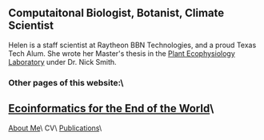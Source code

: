## Computaitonal Biologist, Botanist, Climate Scientist

Helen is a staff scientist at Raytheon BBN Technologies, and a proud Texas Tech Alum. She wrote her Master's thesis in the [Plant Ecophysiology Laboratory](http://www.smithecophyslab.com/) under Dr. Nick Smith.

### Other pages of this website:\\
## [Ecoinformatics for the End of the World](./Ecoinformatics.html)\\
[About Me](./Bio.md)\\
CV\\
[Publications](https://scholar.google.com/citations?user=XLP1QBAAAAAJ&hl=en)\\
